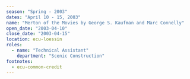 ```yaml
---
season: "Spring - 2003"
dates: "April 10 - 15, 2003"
name: "Merton of the Movies by George S. Kaufman and Marc Connelly"
open_date: "2003-04-10"
close_date: "2003-04-15"
location: ecu-loessin
roles:
  - name: "Technical Assistant"
    department: "Scenic Construction"
footnotes:
  - ecu-common-credit
---
```

